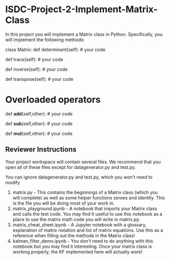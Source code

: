 # ISDC-Project-2-Implement-Matrix-Class

In this project you will implement a Matrix class in Python. Specifically, you will implement the following methods:

class Matrix:
  def determinant(self):
      # your code

  def trace(self):
      # your code

  def inverse(self):
      # your code

  def transpose(self):
     # your code

  # Overloaded operators

  def __add__(self,other):
    # your code

  def __sub__(self,other):
    # your code

  def __mul__(self,other):
    # your code

## Reviewer Instructions

Your project workspace will contain several files. We recommend that you open all of these files except for datagenerator.py and test.py.

You can ignore datagenerator.py and test.py, which you won't need to modify

1) matrix.py - This contains the beginnings of a Matrix class (which you will complete) as well as some helper functions zeroes and identity. This is the file you will be doing most of your work in.
2) matrix_playground.ipynb - A notebook that imports your Matrix class and calls the test code. You may find it useful to use this notebook as a place to use the matrix math code you will write in matrix.py.
3) matrix_cheat_sheet.ipynb - A Jupyter notebook with a glossary, explanation of matrix notation and list of matrix equations. Use this as a reference when filling out the methods in the Matrix class!
4) kalman_filter_demo.ipynb - You don't need to do anything with this notebook but you may find it interesting. Once your matrix class is working properly, the KF implemented here will actually work!
